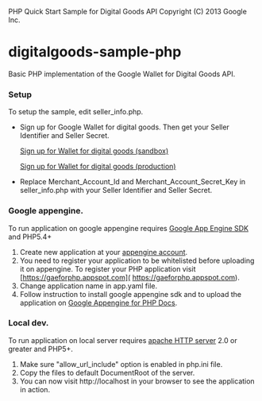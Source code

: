 PHP Quick Start Sample for Digital Goods API Copyright (C) 2013 Google Inc.

digitalgoods-sample-php
=======================

Basic PHP implementation of the Google Wallet for Digital Goods API.

### Setup

To setup the sample, edit seller_info.php.

* Sign up for Google Wallet for digital goods. Then get your Seller Identifier and Seller Secret.

  [Sign up for Wallet for digital goods (sandbox)](https://sandbox.google.com/checkout/inapp/merchant/signup.html)

  [Sign up for Wallet for digital goods (production)](https://checkout.google.com/inapp/merchant/signup.html)
* Replace Merchant_Account_Id and Merchant_Account_Secret_Key in seller_info.php with your Seller Identifier and Seller Secret.

### Google appengine.

To run application on google appengine requires [Google App Engine SDK](https://developers.google.com/appengine/downloads#Google_App_Engine_SDK_for_PHP) and PHP5.4+

1. Create new application at your [appengine account](https://appengine.google.com).
2. You need to register your application to be whitelisted before uploading it on appengine. To register your PHP application visit [https://gaeforphp.appspot.com]( https://gaeforphp.appspot.com).
3. Change application name in app.yaml file.
4. Follow instruction to install google appengine sdk and to upload the application on [Google Appengine for PHP Docs](https://developers.google.com/appengine/docs/php/gettingstarted/introduction).

### Local dev.

To run application on local server requires [apache HTTP server](http://apache.org/) 2.0 or greater and PHP5+.

1. Make sure "allow_url_include" option is enabled in php.ini file.
2. Copy the files to default DocumentRoot of the server.
3. You can now visit http://localhost in your browser to see the application in action.

